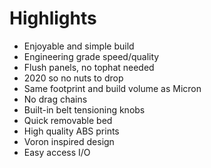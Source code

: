 # Highlights

* Enjoyable and simple build
* Engineering grade speed/quality
* Flush panels, no tophat needed
* 2020 so no nuts to drop
* Same footprint and build volume as Micron
* No drag chains
* Built-in belt tensioning knobs
* Quick removable bed
* High quality ABS prints
* Voron inspired design
* Easy access I/O
